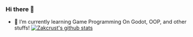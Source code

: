 ### Hi there 👋
- 🌱 I’m currently learning Game Programming On Godot, OOP, and other stuffs!
[![Zakcrust's github stats](https://github-readme-stats.vercel.app/api?username=zakcrust&count_private=true)](https://github.com/anuraghazra/github-readme-stats)
<!--
**Zakcrust/zakcrust** is a ✨ _special_ ✨ repository because its `README.md` (this file) appears on your GitHub profile.

Here are some ideas to get you started:

- 🔭 I’m currently working on ...
- 🌱 I’m currently learning ...
- 👯 I’m looking to collaborate on ...
- 🤔 I’m looking for help with ...
- 💬 Ask me about ...
- 📫 How to reach me: ...
- 😄 Pronouns: ...
- ⚡ Fun fact: ...
-->
